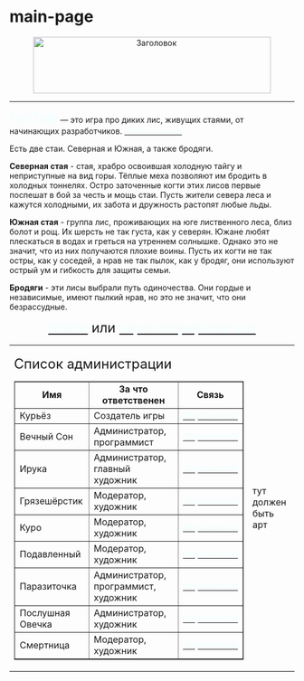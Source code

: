 # main-page
<!DOCTYPE html>
<html>
<head>
<title>Главная страница / FoxTale</title>
<link rel="stylesheet" type="text/css" href='web.css' />
</head>
<body>
<center><img src="http://d.zaix.ru/js2C.png" width="420" height="100" alt="Заголовок" /></center>
<hr>
<p><font color="#F0FFFF" size="5">FoxTale</font> — это игра про диких лис, живущих стаями, от начинающих разработчиков.
<a href="about.html" title="Об игре"><font color="#F0FFFF">Узнать больше</font></a></p>

<p>Есть две стаи. Северная и Южная, а также бродяги.</p>

<p><b>Северная стая</b> - стая, храбро освоившая холодную тайгу и неприступные на вид горы. Тёплые меха позволяют им бродить в холодных тоннелях. Остро заточенные когти этих лисов первые поспешат в бой за честь и мощь стаи. Пусть жители севера леса и кажутся холодными, их забота и дружность растопят любые льды.</p>

<p><b>Южная стая</b> - группа лис, проживающих на юге лиственного леса, близ болот и рощ. Их шерсть не так густа, как у северян. Южане любят плескаться в водах и греться на утреннем солнышке. Однако это не значит, что из них получаются плохие воины. Пусть их когти не так остры, как у соседей, а нрав не так пылок, как у бродяг, они используют острый ум и гибкость для защиты семьи.</p>

<p><b>Бродяги</b> - эти лисы выбрали путь одиночества. Они гордые и независимые, имеют пылкий нрав, но это не значит, что они безрассудные.</p>

<center><font size="5"><a href="login.html" title="Вход"><font color="#F0FFFF">Войти</font></a> или <a href="registration.html" title="регистрация"><font color="#F0FFFF">зарегистрироваться</font></a></font></center>

<table border="0" width="0%"><tr><td><div><p><font size="5">Список администрации</font></p>
<table class="table_dark" border="1" width="20%" cellpadding="5">
<tr>
<td><b><center>Имя</center></b></td>
<td><b><center>За что ответственен</center></b></td>
<td><b><center>Связь</center></b></td>
</tr>
<tr>
<td>Курьёз</td>
<td>Создатель игры</td>
<td><a href="https://vk.com/burachnik"><font color="#F0FFFF">Обратиться!</font></a></td>
</tr>
<tr>
<td>Вечный Сон</td>
<td>Администратор, программист</td>
<td><a href="https://vk.com/id356853145"><font color="#F0FFFF">Обратиться!</font></a></td>
</tr>
<tr>
<td>Ирука</td>
<td>Администратор, главный художник</td>
<td><a href="https://vk.com/osy_osa_osinovna"><font color="#F0FFFF">Обратиться!</font></a></td>
</tr>
<tr>
<td>Грязешёрстик</td>
<td>Модератор, художник</td>
<td><a href="https://vk.com/id313113837"><font color="#F0FFFF">Обратиться!</font></a></td>
</tr>
<tr>
<td>Куро</td>
<td>Модератор, художник</td>
<td><a href="https://vk.com/idvickizhavoronkova"><font color="#F0FFFF">Обратиться!</font></a></td>
</tr>
<tr>
<td>Подавленный</td>
<td>Модератор, художник</td>
<td><a href="https://vk.com/chuu0"><font color="#F0FFFF">Обратиться!</font></a></td>
</tr>
<tr>
<td>Паразиточка</td>
<td>Администратор, программист, художник</td>
<td><a href="https://vk.com/cambria_light"><font color="#F0FFFF">Обратиться!</font></a></td>
</tr>
<tr>
<td>Послушная Овечка</td>
<td>Администратор, художник</td>
<td><a href="https://vk.com/idsdox_i"><font color="#F0FFFF">Обратиться!</font></a></td>
</tr>
<tr>
<td>Смертница</td>
<td>Модератор, художник</td>
<td><a href="https://vk.com/armesunder666"><font color="#F0FFFF">Обратиться!</font></a></td>
</tr>
</table></div></td>
<td>тут должен быть арт</td>
</tr></table>

</body>
</html>

